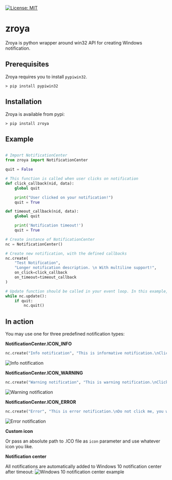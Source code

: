 [![License: MIT](https://img.shields.io/badge/License-MIT-yellow.svg)](https://opensource.org/licenses/MIT)

# zroya
Zroya is python wrapper around win32 API for creating Windows notification.

## Prerequisites

Zroya requires you to install ``pypiwin32``.

```
> pip install pypiwin32
```

## Installation

Zroya is available from pypi:

```
> pip install zroya
```

## Example

```python

# Import NotificationCenter
from zroya import NotificationCenter

quit = False

# This function is called when user clicks on notification
def click_callback(nid, data):
    global quit

    print("User clicked on your notification!")
    quit = True

def timeout_callback(nid, data):
    global quit

    print('Notification timeout!')
    quit = True

# Create instance of NotificationCenter
nc = NotificationCenter()

# Create new notification, with the defined callbacks
nc.create(
    "Test Notification",
    "Longer notification description. \n With multiline support!",
    on_click=click_callback
    on_timeout=timeout_callback
)

# Update function should be called in your event loop. In this example, we will create our own event loop:
while nc.update():
    if quit:
        nc.quit()
```

## In action

You may use one for three predefined notification types:

**NotificationCenter.ICON_INFO**

```python
nc.create("Info notification", "This is informative notification.\nClick on me!", icon=NotificationCenter.ICON_INFO)
```

![Info notification][info_notification]

**NotificationCenter.ICON_WARNING**

```python
nc.create("Warning notification", "This is warning notification.\nClick on me for sure!", icon=NotificationCenter.ICON_WARNING)
```

![Warning notification][warning_notification]

**NotificationCenter.ICON_ERROR**

```python
nc.create("Error", "This is error notification.\nDo not click me, you would find out!", icon=NotificationCenter.ICON_ERROR)
```

![Error notification][error_notification]

**Custom icon**

Or pass an absolute path to .ICO file as ``icon`` parameter and use whatever icon you like.

**Notification center**

All notifications are automatically added to Windows 10 notification center after timeout:
![Windows 10 notification center example][notification_center]

[info_notification]: https://github.com/malja/zroya/blob/master/doc/static/info_notification.png "Info notification"
[warning_notification]: https://github.com/malja/zroya/blob/master/doc/static/warning_notification.png "Warning notification"
[error_notification]: https://github.com/malja/zroya/blob/master/doc/static/error_notification.png "Error notification"
[notification_center]: https://github.com/malja/zroya/blob/master/doc/static/notification_center.png "Windows 10 notification center"
